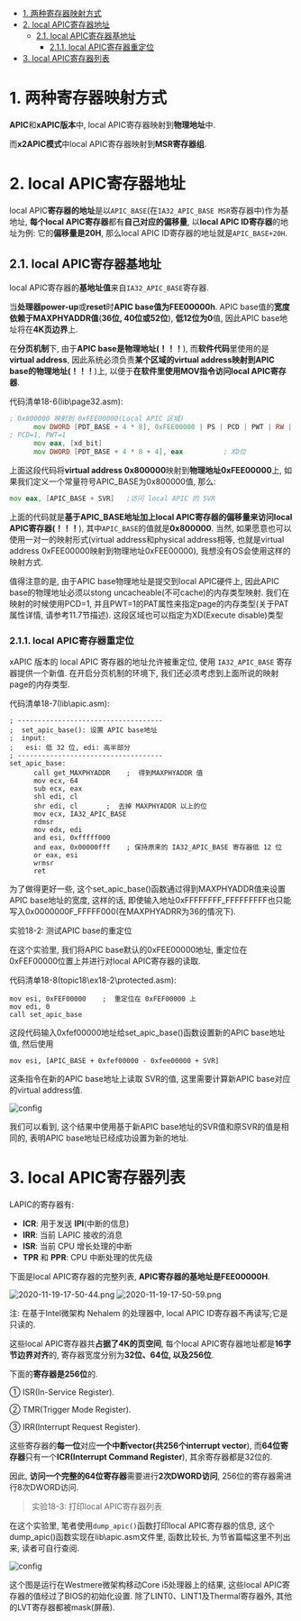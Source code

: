 
<!-- @import "[TOC]" {cmd="toc" depthFrom=1 depthTo=6 orderedList=false} -->

<!-- code_chunk_output -->

- [1. 两种寄存器映射方式](#1-两种寄存器映射方式)
- [2. local APIC寄存器地址](#2-local-apic寄存器地址)
  - [2.1. local APIC寄存器基地址](#21-local-apic寄存器基地址)
    - [2.1.1. local APIC寄存器重定位](#211-local-apic寄存器重定位)
- [3. local APIC寄存器列表](#3-local-apic寄存器列表)

<!-- /code_chunk_output -->

# 1. 两种寄存器映射方式

**APIC**和**xAPIC版本**中, local APIC寄存器映射到**物理地址**中. 

而**x2APIC模式**中local APIC寄存器映射到**MSR寄存器组**. 

# 2. local APIC寄存器地址

local APIC**寄存器的地址**是以`APIC_BASE`(在`IA32_APIC_BASE MSR`寄存器中)作为基地址, **每个local APIC寄存器**都有**自己对应的偏移量**, 以**local APIC ID寄存器**的地址为例: 它的**偏移量是20H**, 那么local APIC ID寄存器的地址就是`APIC_BASE+20H`. 

## 2.1. local APIC寄存器基地址

local APIC寄存器的**基地址值**来自`IA32_APIC_BASE`寄存器. 

当**处理器power\-up**或**reset**时**APIC base值为FEE00000h**. APIC base值的**宽度依赖于MAXPHYADDR值**(**36位, 40位或52位**), **低12位为0**值, 因此APIC base地址将在**4K页边界**上. 

在**分页机制**下, 由于**APIC base是物理地址(！！！**), 而**软件代码**里使用的是**virtual address**, 因此系统必须负责**某个区域的virtual address映射到APIC base的物理地址(！！！**)上, 以便于**在软件里使用MOV指令访问local APIC寄存器**. 

代码清单18-6(lib\page32.asm): 

```asm
; 0x800000 映射到 0xFEE00000(Local APIC 区域)
      mov DWORD [PDT_BASE + 4 * 8], 0xFEE00000 | PS | PCD | PWT | RW | P
; PCD=1, PWT=1
      mov eax, [xd_bit]
      mov DWORD [PDT_BASE + 4 * 8 + 4], eax          ; XD位
```

上面这段代码将**virtual address 0x800000**映射到**物理地址0xFEE00000**上, 如果我们定义一个常量符号APIC\_BASE为0x800000值, 那么: 

```asm
mov eax, [APIC_BASE + SVR]   ;访问 local APIC 的 SVR
```

上面的代码就是**基于APIC\_BASE地址加上local APIC寄存器的偏移量来访问local APIC寄存器(！！！**), 其中`APIC_BASE`的值就是**0x800000**. 当然, 如果愿意也可以使用一对一的映射形式(virtual address和physical address相等, 也就是virtual address 0xFEE00000映射到物理地址0xFEE00000), 我想没有OS会使用这样的映射方式. 

值得注意的是, 由于APIC base物理地址是提交到local APIC硬件上, 因此APIC base的物理地址必须以stong uncacheable(不可cache)的内存类型映射. 我们在映射的时候使用PCD=1, 并且PWT=1的PAT属性来指定page的内存类型(关于PAT属性详情, 请参考11.7节描述). 这段区域也可以指定为XD(Execute disable)类型

### 2.1.1. local APIC寄存器重定位

xAPIC 版本的 local APIC 寄存器的地址允许被重定位, 使用 `IA32_APIC_BASE` 寄存器提供一个新值. 在开启分页机制的环境下, 我们还必须考虑到上面所说的映射page的内存类型. 

代码清单18-7(lib\apic.asm): 

```x86asm
; ------------------------------------
;  set_apic_base(): 设置 APIC base地址
;  input: 
;   esi: 低 32 位, edi: 高半部分
; ------------------------------------
set_apic_base: 
      call get_MAXPHYADDR    ;  得到MAXPHYADDR 值
      mov ecx, 64
      sub ecx, eax
      shl edi, cl
      shr edi, cl       ;  去掉 MAXPHYADDR 以上的位
      mov ecx, IA32_APIC_BASE
      rdmsr
      mov edx, edi
      and esi, 0xfffff000
      and eax, 0x00000fff    ; 保持原来的 IA32_APIC_BASE 寄存器低 12 位
      or eax, esi
      wrmsr
      ret
```

为了做得更好一些, 这个set\_apic\_base()函数通过得到MAXPHYADDR值来设置APIC base地址的宽度, 这样的话, 即使输入地址0xFFFFFFFF\_FFFFFFFFF也只能写入0x0000000F\_FFFFF000(在MAXPHYADRR为36的情况下). 

实验18-2: 测试APIC base的重定位

在这个实验里, 我们将APIC base默认的0xFEE00000地址, 重定位在0xFEF00000位置上并进行对local APIC寄存器的读取. 

代码清单18-8(topic18\ex18-2\protected.asm): 

```x86asm
mov esi, 0xFEF00000    ;  重定位在 0xFEF00000 上
mov edi, 0
call set_apic_base
```

这段代码输入0xfef00000地址给set\_apic\_base()函数设置新的APIC base地址值, 然后使用

```x86asm
mov esi, [APIC_BASE + 0xfef00000 - 0xfee00000 + SVR]
```
这条指令在新的APIC base地址上读取 SVR的值, 这里需要计算新APIC base对应的virtual address值. 

![config](./images/10.png)

我们可以看到, 这个结果中使用基于新APIC base地址的SVR值和原SVR的值是相同的, 表明APIC base地址已经成功设置为新的地址. 

# 3. local APIC寄存器列表

LAPIC的寄存器有:

* **ICR**: 用于发送 **IPI**(中断的信息)
* **IRR**: 当前 LAPIC 接收的消息
* **ISR**: 当前 CPU 增长处理的中断
* **TPR** 和 **PPR**: CPU 中断处理的优先级

下面是local APIC寄存器的完整列表, **APIC寄存器的基地址是FEE00000H**. 

![2020-11-19-17-50-44.png](./images/2020-11-19-17-50-44.png)
![2020-11-19-17-50-59.png](./images/2020-11-19-17-50-59.png)

注: 在基于Intel微架构 Nehalem 的处理器中, local APIC ID寄存器不再读写;它是只读的. 

这些local APIC寄存器共**占据了4K的页空间**, 每个local APIC寄存器地址都是**16字节边界对齐**的, 寄存器宽度分别为**32位、64位, 以及256位**. 

下面的**寄存器是256位**的. 

① ISR(In-Service Register). 

② TMR(Trigger Mode Register). 

③ IRR(Interrupt Request Register). 

这些寄存器的**每一位**对应**一个中断vector(共256个interrupt vector**), 而**64位寄存器**只有一个**ICR(Interrupt Command Register**), 其余寄存器都是32位的. 

因此, **访问一个完整的64位寄存器**需要进行**2次DWORD访问**, 256位的寄存器需进行8次DWORD访问. 

>实验18-3: 打印local APIC寄存器列表

在这个实验里, 笔者使用`dump_apic()`函数打印local APIC寄存器的信息, 这个dump\_apic()函数实现在lib\apic.asm文件里, 函数比较长, 为节省篇幅这里不列出来, 读者可自行查阅. 

![config](./images/12.png)

这个图是运行在Westmere微架构移动Core i5处理器上的结果, 这些local APIC寄存器的值经过了BIOS的初始化设置. 除了LINT0、LINT1及Thermal寄存器外, 其他的LVT寄存器都被mask(屏蔽). 